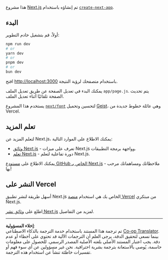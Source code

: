 <!--
CO_OP_TRANSLATOR_METADATA:
{
  "original_hash": "ff47271e53637b2ba6ba72ad2b70f6d7",
  "translation_date": "2025-10-03T11:53:35+00:00",
  "source_file": "memory-game/README.md",
  "language_code": "ar"
}
-->
هذا مشروع [Next.js](https://nextjs.org) تم إنشاؤه باستخدام [`create-next-app`](https://github.com/vercel/next.js/tree/canary/packages/create-next-app).

## البدء

أولاً، قم بتشغيل خادم التطوير:

```bash
npm run dev
# or
yarn dev
# or
pnpm dev
# or
bun dev
```

افتح [http://localhost:3000](http://localhost:3000) باستخدام متصفحك لرؤية النتيجة.

يمكنك البدء في تعديل الصفحة عن طريق تعديل الملف `app/page.js`. يتم تحديث الصفحة تلقائيًا أثناء تعديل الملف.

يستخدم هذا المشروع [`next/font`](https://nextjs.org/docs/app/building-your-application/optimizing/fonts) لتحسين وتحميل [Geist](https://vercel.com/font)، وهي عائلة خطوط جديدة من Vercel.

## تعلم المزيد

لتعلم المزيد عن Next.js، يمكنك الاطلاع على الموارد التالية:

- [وثائق Next.js](https://nextjs.org/docs) - تعرف على ميزات Next.js وواجهة برمجة التطبيقات.
- [تعلم Next.js](https://nextjs.org/learn) - دورة تفاعلية لتعلم Next.js.

يمكنك الاطلاع على [مستودع GitHub الخاص بـ Next.js](https://github.com/vercel/next.js) - ملاحظاتك ومساهماتك مرحب بها!

## النشر على Vercel

أسهل طريقة لنشر تطبيق Next.js الخاص بك هي استخدام [منصة Vercel](https://vercel.com/new?utm_medium=default-template&filter=next.js&utm_source=create-next-app&utm_campaign=create-next-app-readme) من مبتكري Next.js.

اطلع على [وثائق نشر Next.js](https://nextjs.org/docs/app/building-your-application/deploying) لمزيد من التفاصيل.

---

**إخلاء المسؤولية**:  
تم ترجمة هذا المستند باستخدام خدمة الترجمة بالذكاء الاصطناعي [Co-op Translator](https://github.com/Azure/co-op-translator). بينما نسعى لتحقيق الدقة، يرجى العلم أن الترجمات الآلية قد تحتوي على أخطاء أو عدم دقة. يجب اعتبار المستند الأصلي بلغته الأصلية المصدر الرسمي. للحصول على معلومات حاسمة، يُوصى بالاستعانة بترجمة بشرية احترافية. نحن غير مسؤولين عن أي سوء فهم أو تفسيرات خاطئة تنشأ عن استخدام هذه الترجمة.